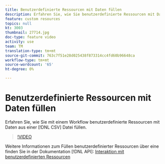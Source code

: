 ```yaml
---
title: Benutzerdefinierte Ressourcen mit Daten füllen
description: Erfahren Sie, wie Sie benutzerdefinierte Ressourcen mit Daten aus einer CSV-Datei in einem Workflow füllen.
feature: custom resources
topics: null
kt: 3003
thumbnail: 27714.jpg
doc-type: feature video
activity: use
team: TM
translation-type: tm+mt
source-git-commit: 763c7f51e28d025438f873314cc4fd60b96648ca
workflow-type: tm+mt
source-wordcount: '65'
ht-degree: 0%

---
```



# Benutzerdefinierte Ressourcen mit Daten füllen

Erfahren Sie, wie Sie mit einem Workflow benutzerdefinierte Ressourcen mit Daten aus einer [!DNL CSV] Datei füllen.

>[!VIDEO](https://video.tv.adobe.com/v/27714?quality=9)

Weitere Informationen zum Füllen benutzerdefinierter Ressourcen über eine finden Sie in der Dokumentation [!DNL API]: [Interaktion mit benutzerdefinierten Ressourcen](https://experienceleague.adobe.com/docs/campaign-standard/using/working-with-apis/interacting-with-custom-resources.html.)
